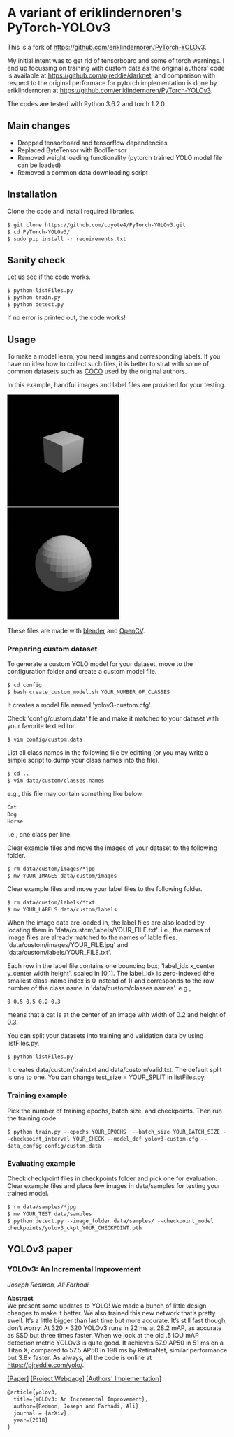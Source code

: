 # A variant of eriklindernoren's PyTorch-YOLOv3
This is a fork of https://github.com/eriklindernoren/PyTorch-YOLOv3.

My initial intent was to get rid of tensorboard and some of torch warnings.
I end up focussing on training with custom data as the original authors' code is available at https://github.com/pjreddie/darknet, and comparison with respect to the original performace for pytorch implementation is done by eriklindernoren at https://github.com/eriklindernoren/PyTorch-YOLOv3. 

The codes are tested with Python 3.6.2 and torch 1.2.0.

## Main changes

* Dropped tensorboard and tensorflow dependencies
* Replaced ByteTensor with BoolTensor
* Removed weight loading functionality (pytorch trained YOLO model file can be loaded)
* Removed a common data downloading script

## Installation
Clone the code and install required libraries.
```
$ git clone https://github.com/coyote4/PyTorch-YOLOv3.git
$ cd PyTorch-YOLOv3/
$ sudo pip install -r requirements.txt
```

## Sanity check
Let us see if the code works.
```
$ python listFiles.py
$ python train.py
$ python detect.py
```
If no error is printed out, the code works! 

## Usage
To make a model learn, you need images and corresponding labels.
If you have no idea how to collect such files, it is better to strat with some of common datasets such as [COCO](http://cocodataset.org) used by the original authors.

In this example, handful images and label files are provided for your testing.

![example image1](https://github.com/coyote4/PyTorch-YOLOv3/blob/master/data/custom/images/image_0_0.jpg)
![example image2](https://github.com/coyote4/PyTorch-YOLOv3/blob/master/data/custom/images/image_1_0.jpg)

These files are made with [blender](https://www.blender.org) and [OpenCV](https://opencv.org).


### Preparing custom dataset

To generate a custom YOLO model for your dataset, move to the configuration folder and create a custom model file.
```
$ cd config
$ bash create_custom_model.sh YOUR_NUMBER_OF_CLASSES 
```
It creates a model file named 'yolov3-custom.cfg'.

Check 'config/custom.data' file and make it matched to your dataset with your favorite text editor.
```
$ vim config/custom.data
```

List all class names in the following file by editting (or you may write a simple script to dump your class names into the file). 
```
$ cd ..
$ vim data/custom/classes.names
```
e.g., this file may contain something like below.
```
Cat
Dog
Horse
```
i.e., one class per line. 

Clear example files and move the images of your dataset to the following folder.
```
$ rm data/custom/images/*jpg
$ mv YOUR_IMAGES data/custom/images
```

Clear example files and move your label files to the following folder.
```
$ rm data/custom/labels/*txt
$ mv YOUR_LABELS data/custom/labels
```

When the image data are loaded in, the label files are also loaded by locating them in 'data/custom/labels/YOUR_FILE.txt'.
i.e., the names of image files are already matched to the names of lable files. 'data/custom/images/YOUR_FILE.jpg' and 'data/custom/labels/YOUR_FILE.txt'. 

Each row in the label file contains one bounding box; 'label_idx x_center y_center width height', scaled in [0,1].
The label_idx is zero-indexed (the smallest class-name index is 0 instead of 1) and corresponds to the row number of the class name in 'data/custom/classes.names'. 
e.g.,
```
0 0.5 0.5 0.2 0.3
```
means that a cat is at the center of an image with width of 0.2 and height of 0.3. 

You can split your datasets into training and validation data by using listFiles.py.
```
$ python listFiles.py 
```
It creates data/custom/train.txt and data/custom/valid.txt.
The default split is one to one. You can change test_size = YOUR_SPLIT in listFiles.py.

### Training example

Pick the number of training epochs, batch size, and checkpoints. 
Then run the training code.
```
$ python train.py --epochs YOUR_EPOCHS  --batch_size YOUR_BATCH_SIZE --checkpoint_interval YOUR_CHECK --model_def yolov3-custom.cfg --data_config config/custom.data
```

### Evaluating example

Check checkpoint files in checkpoints folder and pick one for evaluation.
Clear example files and place few images in data/samples for testing your trained model.
```
$ rm data/samples/*jpg
$ mv YOUR_TEST data/samples
$ python detect.py --image_folder data/samples/ --checkpoint_model checkpoints/yolov3_ckpt_YOUR_CHECKPOINT.pth
```

## YOLOv3 paper

### YOLOv3: An Incremental Improvement
_Joseph Redmon, Ali Farhadi_ <br>

**Abstract** <br>
We present some updates to YOLO! We made a bunch of little design changes to make it better. We also trained this new network that’s pretty swell. It’s a little bigger than last time but more accurate. It’s still fast though, don’t worry. At 320 × 320 YOLOv3 runs in 22 ms at 28.2 mAP, as accurate as SSD but three times faster. When we look at the old .5 IOU mAP detection metric YOLOv3 is quite good. It achieves 57.9 AP50 in 51 ms on a Titan X, compared to 57.5 AP50 in 198 ms by RetinaNet, similar performance but 3.8× faster. As always, all the code is online at https://pjreddie.com/yolo/.

[[Paper]](https://pjreddie.com/media/files/papers/YOLOv3.pdf) [[Project Webpage]](https://pjreddie.com/darknet/yolo/) [[Authors' Implementation]](https://github.com/pjreddie/darknet)

```
@article{yolov3,
  title={YOLOv3: An Incremental Improvement},
  author={Redmon, Joseph and Farhadi, Ali},
  journal = {arXiv},
  year={2018}
}
```
